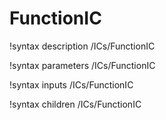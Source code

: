 <!-- MOOSE Documentation Stub: Remove this when content is added. -->

# FunctionIC
!syntax description /ICs/FunctionIC

!syntax parameters /ICs/FunctionIC

!syntax inputs /ICs/FunctionIC

!syntax children /ICs/FunctionIC

